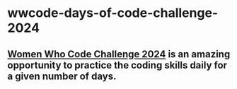 # wwcode-days-of-code-challenge-2024

## [Women Who Code Challenge 2024](https://hopin.com/events/wwcode-days-of-code/registration) is an amazing opportunity to practice the coding skills daily for a given number of days.

